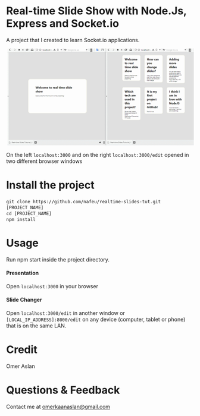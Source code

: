 # Real-time Slide Show with Node.Js, Express and Socket.io

A project that I created to learn Socket.io applications. 

![This is an image](https://raw.githubusercontent.com/omerization/realtime-slide-show/master/imgs/realtime-slider1.gif)

On the left `localhost:3000` and on the right `localhost:3000/edit` opened in two different browser windows

# Install the project
```
git clone https://github.com/nafeu/realtime-slides-tut.git [PROJECT_NAME]
cd [PROJECT_NAME]
npm install
```

# Usage

Run npm start inside the project directory.

#### Presentation
Open `localhost:3000` in your browser

#### Slide Changer 
Open `localhost:3000/edit` in another window or `[LOCAL_IP_ADDRESS]:8000/edit` on any device (computer, tablet or phone) that is on the same LAN.

# Credit

Omer Aslan

# Questions & Feedback

Contact me at omerkaanaslan@gmail.com

